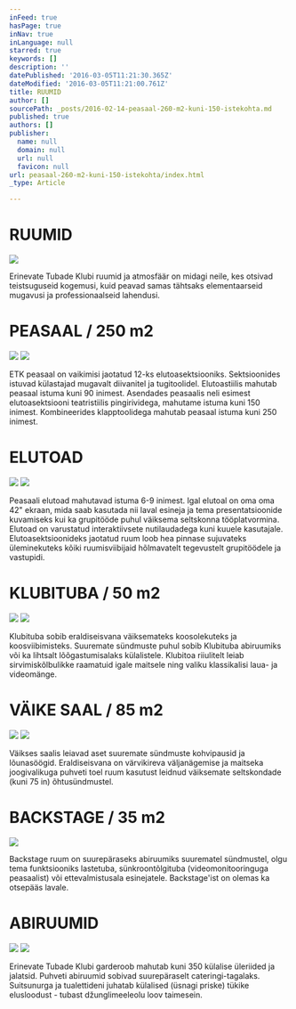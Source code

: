 ```yaml
---
inFeed: true
hasPage: true
inNav: true
inLanguage: null
starred: true
keywords: []
description: ''
datePublished: '2016-03-05T11:21:30.365Z'
dateModified: '2016-03-05T11:21:00.761Z'
title: RUUMID
author: []
sourcePath: _posts/2016-02-14-peasaal-260-m2-kuni-150-istekohta.md
published: true
authors: []
publisher:
  name: null
  domain: null
  url: null
  favicon: null
url: peasaal-260-m2-kuni-150-istekohta/index.html
_type: Article

---
```

# RUUMID
![](https://the-grid-user-content.s3-us-west-2.amazonaws.com/948ed2cf-2e9f-4409-9d5f-f9821b1dc95d.jpg)

Erinevate Tubade Klubi ruumid ja atmosfäär on midagi neile, kes otsivad teistsuguseid kogemusi, kuid peavad samas tähtsaks elementaarseid mugavusi ja professionaalseid lahendusi.

# PEASAAL / 250 m2
![](https://the-grid-user-content.s3-us-west-2.amazonaws.com/53feafb1-db54-4881-bbc5-96dadc6b5d78.jpg)
![](https://s3-us-west-2.amazonaws.com/the-grid-img/p/3bd85c6cb96048cec4440669ca94aec0a05837ed.png)

ETK peasaal on vaikimisi jaotatud 12-ks elutoasektsiooniks. Sektsioonides istuvad külastajad mugavalt diivanitel ja
tugitoolidel. Elutoastiilis mahutab peasaal istuma kuni 90 inimest. Asendades peasaalis neli esimest elutoasektsiooni
teatristiilis pingirividega, mahutame istuma kuni 150 inimest. Kombineerides klapptoolidega mahutab peasaal istuma
kuni 250 inimest.

# ELUTOAD
![](https://the-grid-user-content.s3-us-west-2.amazonaws.com/1560b44c-e845-4ddb-b7eb-ba4f0b2b1b43.jpg)
![](https://s3-us-west-2.amazonaws.com/the-grid-img/p/151c39cea87f5ef5ee3cd638db5e72728607f21b.png)

Peasaali elutoad mahutavad istuma 6-9 inimest. Igal elutoal on oma oma 42" ekraan, mida saab kasutada nii laval esineja
ja tema presentatsioonide kuvamiseks kui ka grupitööde puhul väiksema seltskonna tööplatvormina. Elutoad on varustatud
interaktiivsete nutilaudadega kuni kuuele kasutajale. Elutoasektsioonideks jaotatud ruum loob hea pinnase sujuvateks
üleminekuteks kõiki ruumisviibijaid hõlmavatelt tegevustelt grupitöödele ja vastupidi. 

# KLUBITUBA / 50 m2
![](https://the-grid-user-content.s3-us-west-2.amazonaws.com/af9e1796-74e1-46c6-b3ca-0743c83f05d0.jpg)
![](https://the-grid-user-content.s3-us-west-2.amazonaws.com/867462a8-c6e8-4681-a400-c242bdf155c0.jpg)

Klubituba sobib eraldiseisvana väiksemateks koosolekuteks  ja koosviibimisteks. Suuremate sündmuste puhul sobib Klubituba abiruumiks või ka lihtsalt lõõgastumisalaks külalistele. Klubitoa riiulitelt leiab sirvimiskõlbulikke raamatuid igale maitsele ning valiku klassikalisi laua- ja videomänge. 

# VÄIKE SAAL / 85 m2
![](https://the-grid-user-content.s3-us-west-2.amazonaws.com/17b515a5-c9fb-45f0-8009-b778f44c9d12.jpg)
![](https://the-grid-user-content.s3-us-west-2.amazonaws.com/e799ceb9-f616-4c53-b3f3-b6aba2f96d94.jpg)

Väikses saalis leiavad aset suuremate sündmuste kohvipausid ja lõunasöögid. Eraldiseisvana on värvikireva väljanägemise ja maitseka joogivalikuga puhveti toel ruum kasutust leidnud väiksemate seltskondade (kuni 75 in) õhtusündmustel. 

# BACKSTAGE / 35 m2
![](https://the-grid-user-content.s3-us-west-2.amazonaws.com/39298b26-654f-4592-93e4-774149a19718.jpg)

Backstage ruum on suurepäraseks abiruumiks suurematel sündmustel, olgu tema funktsiooniks lastetuba, sünkroontõlgituba (videomonitooringuga peasaalist) või ettevalmistusala esinejatele. Backstage'ist on olemas ka otsepääs lavale. 

# ABIRUUMID
![](https://the-grid-user-content.s3-us-west-2.amazonaws.com/6165efaf-6c2c-4509-8f03-717091b4968f.jpg)
![](https://s3-us-west-2.amazonaws.com/the-grid-img/p/86f5584a6b8bdc14bb2e1ad379a2d89e9f936a7a.png)

Erinevate Tubade Klubi garderoob mahutab kuni 350 külalise üleriided ja jalatsid. Puhveti abiruumid sobivad suurepäraselt cateringi-tagalaks. Suitsunurga ja tualettideni juhatab külalised (üsnagi priske) tükike elusloodust - tubast džunglimeeleolu loov taimesein.
